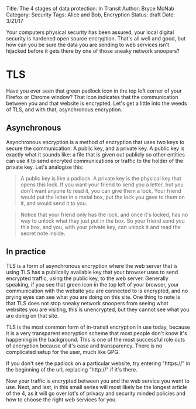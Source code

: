 Title: The 4 stages of data protection: In Transit
Author: Bryce McNab
Category: Security
Tags: Alice and Bob, Encryption
Status: draft
Date: 3/21/17

Your computers physical security has been assured, your local digital security is hardened open source encryption. That's all well and good, but how can you be sure the data you are sending to web services isn't hijacked before it gets there by one of those sneaky network snoopers?

# TLS

Have you ever seen that green padlock icon in the top left corner of your Firefox or Chrome window? That icon indicates that the communication between you and that website is encrypted. Let's get a little into the weeds of TLS, and with that, asynchronous encryption.

## Asynchronous

Asynchronous encryption is a method of encryption that uses two keys to secure the communication: A public key, and a private key. A public key is exactly what it sounds like: a file that is given out publicly so other entities can use it to send encryted communications or traffic to the holder of the private key. Let's analogize this:

>A public key is like a padlock. A private key is the physical key that opens this lock. If you want your friend to send you a letter, but you don't want anyone to read it, you can give them a lock. Your friend would put the letter in a metal box, put the lock you gave to them on it, and would send it to you.

>Notice that your friend only has the lock, and once it's locked, has no way to unlock what they just put in the box. So your friend send you this box, and you, with your private key, can unlock it and read the secret note inside.

## In practice

TLS is a form of asynchronous encryption where the web server that is using TLS has a publically available key that your browser uses to send encrypted traffic, using the public key, to the web server. Generally speaking, if you see that green icon in the top left of your browser, your communication with the website you are connected to is encrypted, and no prying eyes can see what you are doing on this site. One thing to note is that TLS does not stop sneaky network snoopers from seeing what websites you are visiting, this is unencrypted, but they cannot see what you are doing on that site.

TLS is the most common form of in-transit encryption in use today, because it is a very transparent encryption scheme that most people don't know it's happening in the background. This is one of the most successful role outs of encryption because of it's ease and transparency. There is no complicated setup for the user, much like GPG.

If you don't see the padlock on a particular website, try entering "https://" in the beginning of the url, replacing "http://" if it's there.

Now your traffic is encrypted between you and the web service you want to use. Next, and last, in this small series will most likely be the longest article of the 4, as it will go over lot's of privacy and security minded policies and how to choose the right web services for you.

